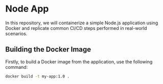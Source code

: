 # Node App

In this repository, we will containerize a simple Node.js application using Docker and replicate common CI/CD steps performed in real-world scenarios.

## Building the Docker Image

Firstly, to build a Docker image from the application, use the following command:

```bash
docker build -t my-app:1.0 .
